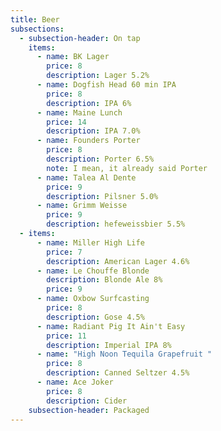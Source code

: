 ```yaml
---
title: Beer
subsections:
  - subsection-header: On tap
    items:
      - name: BK Lager
        price: 8
        description: Lager 5.2%
      - name: Dogfish Head 60 min IPA
        price: 8
        description: IPA 6%
      - name: Maine Lunch
        price: 14
        description: IPA 7.0%
      - name: Founders Porter
        price: 8
        description: Porter 6.5%
        note: I mean, it already said Porter
      - name: Talea Al Dente
        price: 9
        description: Pilsner 5.0%
      - name: Grimm Weisse
        price: 9
        description: hefeweissbier 5.5%
  - items:
      - name: Miller High Life
        price: 7
        description: American Lager 4.6%
      - name: Le Chouffe Blonde
        description: Blonde Ale 8%
        price: 9
      - name: Oxbow Surfcasting
        price: 8
        description: Gose 4.5%
      - name: Radiant Pig It Ain't Easy
        price: 11
        description: Imperial IPA 8%
      - name: "High Noon Tequila Grapefruit "
        price: 8
        description: Canned Seltzer 4.5%
      - name: Ace Joker
        price: 8
        description: Cider
    subsection-header: Packaged
---
```

